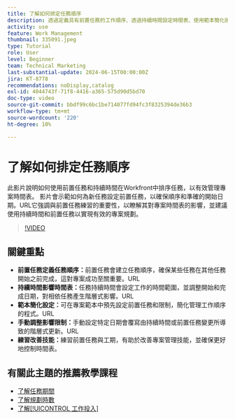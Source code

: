 ```yaml
---
title: 了解如何排定任務順序
description: 透過定義具有前置任務的工作順序、透過持續時間設定時間表、使用範本簡化順序、避免手動限制以及根據實踐調整技能來簡化專案管理。
activity: use
feature: Work Management
thumbnail: 335091.jpeg
type: Tutorial
role: User
level: Beginner
team: Technical Marketing
last-substantial-update: 2024-06-15T00:00:00Z
jira: KT-8778
recommendations: noDisplay,catalog
exl-id: 4044743f-71f8-4416-a365-575d90d5bd70
doc-type: video
source-git-commit: bbdf99c6bc1be714077fd94fc3f8325394de36b3
workflow-type: tm+mt
source-wordcount: '220'
ht-degree: 10%

---
```


# 了解如何排定任務順序

此影片說明如何使用前置任務和持續時間在Workfront中排序任務，以有效管理專案時間表。
影片會示範如何為新任務設定前置任務，以確保順序和準確的開始日期。
&#x200B;URL它強調與前置任務練習的重要性，以瞭解其對專案時間表的影響，並建議使用持續時間和前置任務以實現有效的專案規劃。


>[!VIDEO](https://video.tv.adobe.com/v/335091/?quality=12&learn=on&enablevpops=1)

## 關鍵重點

* **前置任務定義任務順序：**&#x200B;前置任務會建立任務順序，確保某些任務在其他任務開始之前完成，這對專案成功至關重要。&#x200B;URL
* **持續時間影響時間表：**&#x200B;任務持續時間會設定工作的時間範圍，並調整開始和完成日期，對相依任務產生階層式影響。&#x200B;URL
* **範本簡化設定：**&#x200B;可在專案範本中預先設定前置任務和限制，簡化管理工作順序的程式。&#x200B;URL
* **手動調整影響限制：**&#x200B;手動設定特定日期會覆寫由持續時間或前置任務變更所導致的階層式更新。&#x200B;URL
* **練習改善技能：**&#x200B;練習前置任務與工期，有助於改善專案管理技能，並確保更好地控制時間表。

## 有關此主題的推薦教學課程

* [了解任務期間](/help/manage-work/tasks/understand-task-durations.md)
* [了解規劃時數](/help/manage-work/tasks/understand-planned-hours.md)
* [了解[!UICONTROL 工作投入]](/help/manage-work/tasks/understand-work-effort.md)
